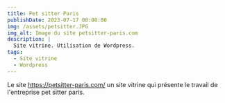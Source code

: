 ```yaml
---
title: Pet sitter Paris
publishDate: 2023-07-17 00:00:00
img: /assets/petsitter.JPG
img_alt: Image du site petsitter-paris.com
description: | 
  Site vitrine. Utilisation de Wordpress. 
tags:   
  - Site vitrine
  - Wordpress 
---
```


Le site https://petsitter-paris.com/ un site vitrine qui présente le travail de l'entreprise pet sitter paris. 
